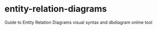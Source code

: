 # entity-relation-diagrams
Guide to Entity Relation Diagrams visual syntax and dbdiagram online tool
